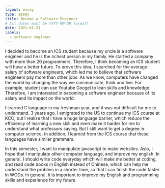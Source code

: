 ```yaml
---
layout: essay
type: essay
title: Become a Software Engineer
# All dates must be YYYY-MM-DD format!
date: 2021-01-21
labels:
  - software engineer
---
```


I decided to become an ICS student because my uncle is a software engineer and he is the richest person in my family. He started a company with more than 20 programmers. Therefore, I think becoming an ICS student will have a better future. To prove this idea, I searched for the average salary of software engineers, which led me to believe that software engineers pay more than other jobs. As we know, computers have changed the world by changing the way we communicate, think and live. For example, student can use Youtube Googel to lean skills and knowledge. Therefore, I am interested in becoming a software engineer because of its salary and its impact on the world.

 I learned C language in my freshman year, and it was not difficult for me to understand. 3 years ago, I emigrated to the US to continue my ICS course at KCC, but I realize that I have a huge language barrier, which reduce the efficiency of learning a new skill and even make it harder for me to understand what professors  saying. But I still want to get a degree in computer science. In addition, I learned from the ICS course that these languages have similar grammars. 
 
  In this semester, I want to manipulate javascript to make websites. Aslo, I hope that I manipulate other computer language, and improve my english. In general, I should write code everyday which will make me better at coding, and read code books in English instead of Chinese, which can help me understand the problem in a shorter time, so that I can finish the code faster in WODs. In general, it is important to improve my English and programming skills and experience for my future.
